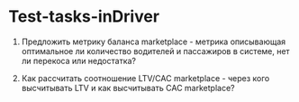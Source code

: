 # Test-tasks-inDriver

1. Предложить метрику баланса marketplace - метрика описывающая оптимальное ли количество водителей и пассажиров в системе, нет ли перекоса или недостатка?

2. Как рассчитать соотношение LTV/CAC marketplace - через кого высчитывать LTV и как высчитывать CAC marketplace?
